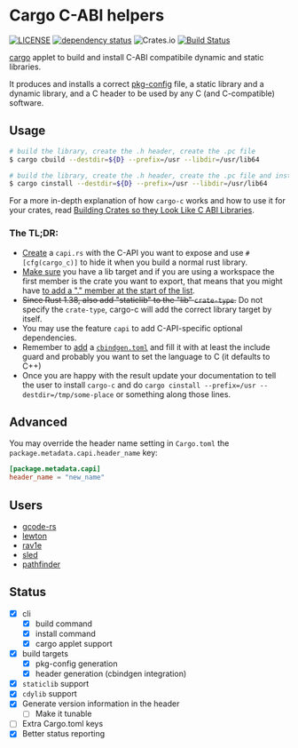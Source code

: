 # Cargo C-ABI helpers

[![LICENSE](https://img.shields.io/badge/license-MIT-blue.svg)](LICENSE)
[![dependency status](https://deps.rs/repo/github/lu-zero/cargo-c/status.svg)](https://deps.rs/repo/github/lu-zero/cargo-c)
![Crates.io](https://img.shields.io/crates/v/cargo-c.svg)
[![Build Status](https://github.com/lu-zero/cargo-c/workflows/Rust/badge.svg)](https://github.com/lu-zero/cargo-c/actions?query=workflow:Rust)

[cargo](https://doc.rust-lang.org/cargo) applet to build and install C-ABI compatibile dynamic and static libraries.

It produces and installs a correct [pkg-config](https://www.freedesktop.org/wiki/Software/pkg-config/) file, a static library and a dynamic library, and a C header to be used by any C (and C-compatible) software.

## Usage
``` sh
# build the library, create the .h header, create the .pc file
$ cargo cbuild --destdir=${D} --prefix=/usr --libdir=/usr/lib64
```
``` sh
# build the library, create the .h header, create the .pc file and install all of it
$ cargo cinstall --destdir=${D} --prefix=/usr --libdir=/usr/lib64
```

For a more in-depth explanation of how `cargo-c` works and how to use it for
your crates, read [Building Crates so they Look Like C ABI Libraries][dev.to].

### The TL;DR:

- [Create][diff-1] a `capi.rs` with the C-API you want to expose and use
  `#[cfg(cargo_c)]` to hide it when you build a normal rust library.
- [Make sure][diff-2] you have a lib target and if you are using a workspace
  the first member is the crate you want to export, that means that you might
  have [to add a "." member at the start of the list][diff-3].
- ~~Since Rust 1.38, also add "staticlib" to the "lib" `crate-type`.~~ Do not specify the `crate-type`, cargo-c will add the correct library target by itself.
- You may use the feature `capi` to add C-API-specific optional dependencies.
- Remember to [add][diff-4] a [`cbindgen.toml`][cbindgen-toml] and fill it with
  at least the include guard and probably you want to set the language to C (it
  defaults to C++)
- Once you are happy with the result update your documentation to tell the user
  to install `cargo-c` and do `cargo cinstall --prefix=/usr
  --destdir=/tmp/some-place` or something along those lines.

[diff-1]: https://github.com/RustAudio/lewton/pull/50/commits/557cb4ce35beedf6d6bfaa481f29936094a71669
[diff-2]: https://github.com/RustAudio/lewton/pull/50/commits/e7ea8fff6423213d1892e86d51c0c499d8904dc1
[diff-3]: https://github.com/xiph/rav1e/pull/1381/commits/7d558125f42f4b503bcdcda5a82765da76a227e0#diff-80398c5faae3c069e4e6aa2ed11b28c0R94
[diff-4]: https://github.com/RustAudio/lewton/pull/51/files
[cbindgen-toml]: https://github.com/eqrion/cbindgen/blob/master/docs.md#cbindgentoml

## Advanced
You may override the header name setting in `Cargo.toml` the `package.metadata.capi.header_name` key:

``` toml
[package.metadata.capi]
header_name = "new_name"
```

## Users

- [gcode-rs](https://github.com/Michael-F-Bryan/gcode-rs)
- [lewton](https://github.com/RustAudio/lewton)
- [rav1e](https://github.com/xiph/rav1e)
- [sled](https://github.com/spacejam/sled/tree/master/bindings/sled-native)
- [pathfinder](https://github.com/servo/pathfinder#c)

## Status

- [x] cli
  - [x] build command
  - [x] install command
  - [x] cargo applet support
- [x] build targets
  - [x] pkg-config generation
  - [x] header generation (cbindgen integration)
- [x] `staticlib` support
- [x] `cdylib` support
- [x] Generate version information in the header
  - [ ] Make it tunable
- [ ] Extra Cargo.toml keys
- [x] Better status reporting

[dev.to]: https://dev.to/luzero/building-crates-so-they-look-like-c-abi-libraries-1ibn
[using]: https://dev.to/luzero/building-crates-so-they-look-like-c-abi-libraries-1ibn#using-cargoc
